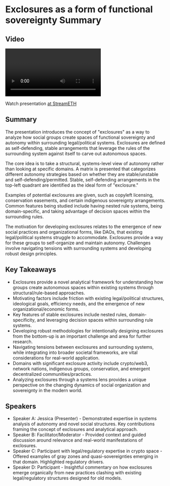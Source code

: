 # Exclosures as a form of functional sovereignty Summary

## Video
<video id="video" controls></video>
<script src="https://vod-cdn.lp-playback.studio/raw/jxf4iblf6wlsyor6526t4tcmtmqa/catalyst-vod-com/hls/de1acsbuzgnc8ymy/index.m3u8"></script>
<script>
  var video = document.getElementById('video');
  var videoSrc = 'https://vod-cdn.lp-playback.studio/raw/jxf4iblf6wlsyor6526t4tcmtmqa/catalyst-vod-com/hls/de1acsbuzgnc8ymy/index.m3u8';
  if (Hls.isSupported()) {
    var hls = new Hls();
    hls.loadSource(videoSrc);
    hls.attachMedia(video);
  }
  else if (video.canPlayType('application/vnd.apple.mpegurl')) {
    video.src = videoSrc;
  }
</script>

Watch presentation [at StreamETH](https://streameth.org/edge_city/watch?session=671b21ef9da0f165b839b30f)

## Summary
The presentation introduces the concept of "exclosures" as a way to analyze how social groups create spaces of functional sovereignty and autonomy within surrounding legal/political systems. Exclosures are defined as self-defending, stable arrangements that leverage the rules of the surrounding system against itself to carve out autonomous spaces.

The core idea is to take a structural, systems-level view of autonomy rather than looking at specific domains. A matrix is presented that categorizes different autonomy strategies based on whether they are stable/unstable and self-defending/permitted. Stable, self-defending arrangements in the top-left quadrant are identified as the ideal form of "exclosure."

Examples of potential exclosures are given, such as copyleft licensing, conservation easements, and certain indigenous sovereignty arrangements. Common features being studied include having nested rule systems, being domain-specific, and taking advantage of decision spaces within the surrounding rules.

The motivation for developing exclosures relates to the emergence of new social practices and organizational forms, like DAOs, that existing legal/political systems struggle to accommodate. Exclosures provide a way for these groups to self-organize and maintain autonomy. Challenges involve navigating tensions with surrounding systems and developing robust design principles.

## Key Takeaways
- Exclosures provide a novel analytical framework for understanding how groups create autonomous spaces within existing systems through structural/rule-based approaches.
- Motivating factors include friction with existing legal/political structures, ideological goals, efficiency needs, and the emergence of new organizational/economic forms.
- Key features of stable exclosures include nested rules, domain-specificity, and leveraging decision spaces within surrounding rule systems.
- Developing robust methodologies for intentionally designing exclosures from the bottom-up is an important challenge and area for further research.
- Navigating tensions between exclosures and surrounding systems, while integrating into broader societal frameworks, are vital considerations for real-world application.
- Domains with significant exclosure activity include crypto/web3, network nations, indigenous groups, conservation, and emergent decentralized communities/practices.
- Analyzing exclosures through a systems lens provides a unique perspective on the changing dynamics of social organization and sovereignty in the modern world.

## Speakers
- Speaker A: Jessica (Presenter) - Demonstrated expertise in systems analysis of autonomy and novel social structures. Key contributions framing the concept of exclosures and analytical approach.
- Speaker B: Facilitator/Moderator - Provided context and guided discussion around relevance and real-world manifestations of exclosures.
- Speaker C: Participant with legal/regulatory expertise in crypto space - Offered examples of gray zones and quasi-sovereignties emerging in that domain. Highlighted regulatory drivers.
- Speaker D: Participant - Insightful commentary on how exclosures emerge organically from new practices clashing with existing legal/regulatory structures designed for old models.

